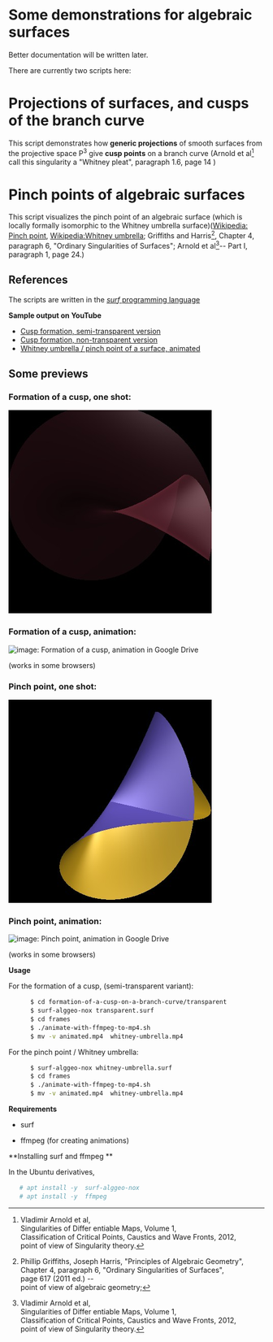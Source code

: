 # Some demonstrations for algebraic surfaces


Better documentation will be written later.

There are currently two scripts here:

# Projections of surfaces, and cusps of the branch curve

 This script demonstrates how **generic projections** of smooth
  surfaces from the projective space P<sup>3</sup> give **cusp points** on a branch curve (Arnold et al[^4] call this singularity a "Whitney pleat", paragraph 1.6, page 14 )

# Pinch points of algebraic surfaces

This script visualizes the pinch point of an algebraic surface
(which is locally formally isomorphic to the Whitney umbrella surface)([Wikipedia: Pinch point][1], [Wikipedia:Whitney umbrella][2];
 Griffiths and Harris[^3], Chapter 4, paragraph 6,  "Ordinary Singularities of Surfaces"; Arnold et al[^4]-- Part I, paragraph 1, page 24.)

## References
 [1]: https://en.wikipedia.org/wiki/Pinch_point_(mathematics)
 [2]: https://en.wikipedia.org/wiki/Whitney_umbrella

 [^3]: Phillip Griffiths, Joseph Harris, "Principles of Algebraic Geometry", <br>
 Chapter 4, paragraph 6,  "Ordinary Singularities of Surfaces",  <br>
 page 617 (2011 ed.) --  <br>
 point of view of algebraic geometry;

 [^4]: Vladimir Arnold et al,  <br>
 Singularities of Differ entiable Maps, Volume 1, <br>
 Classification of Critical Points, Caustics and Wave Fronts, 2012,  <br>
 point of view of Singularity theory.

The scripts are written in the [*surf* programming language](https://surf.sourceforge.net/) 

**Sample output on YouTube**

* [ Cusp formation, semi-transparent version ](https://youtube.com/shorts/NIyOA3bNZXM)
* [ Cusp formation, non-transparent version ](https://youtu.be/DXoM6hAJSo8 )
* [ Whitney umbrella / pinch point of a surface, animated](https://youtu.be/OysHV_xufnU )

## Some previews

### Formation of a cusp, one shot:

 ![image: Formation of a cusp](formation-of-a-cusp-on-a-branch-curve/some-frames/transparent.005.jpg)

### Formation of a cusp, animation:

 ![image: Formation of a cusp, animation in Google Drive](https://drive.usercontent.google.com/download?id=1hzUZ8fKbLFwHHnKDeP1RyFnHtVDnrf44&export=download&authuser=0)

  (works in some browsers)

### Pinch point, one shot:

 ![image: Pinch point](whitney-umbrella.animated/some-frames/158.jpg)

### Pinch point, animation:

 ![image: Pinch point, animation in Google Drive ](https://drive.usercontent.google.com/download?id=1dZVecrGBvOeJ4J2JBg0k4lnrLDU67jp5&export=download&authuser=0)

  (works in some browsers)

**Usage**

For the formation of a cusp, (semi-transparent variant):

```bash
      $ cd formation-of-a-cusp-on-a-branch-curve/transparent
      $ surf-alggeo-nox transparent.surf 
      $ cd frames
      $ ./animate-with-ffmpeg-to-mp4.sh
      $ mv -v animated.mp4  whitney-umbrella.mp4
```
For the pinch point / Whitney umbrella:

```bash
      $ surf-alggeo-nox whitney-umbrella.surf
      $ cd frames
      $ ./animate-with-ffmpeg-to-mp4.sh
      $ mv -v animated.mp4  whitney-umbrella.mp4
```

**Requirements**

   * surf

   * ffmpeg  (for creating animations)

**Installing surf and ffmpeg **

In the Ubuntu derivatives, 
```bash
   # apt install -y  surf-alggeo-nox  
   # apt install -y  ffmpeg
```
